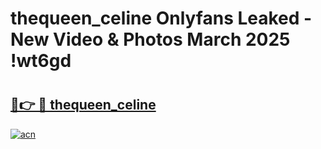 # thequeen_celine Onlyfans Leaked - New Video & Photos March 2025 !wt6gd

# <h2><a href="https://xpdoi4.iuczelnia.edu.pl?title=thequeen_celine&ref=wt6gd">🔗👉 🔴 thequeen_celine</a></h2>

[![acn](https://github.com/user-attachments/assets/0f9c940e-d8b0-45ae-aac7-cd30a18b3e1c)](https://xpdoi4.iuczelnia.edu.pl?title=thequeen_celine&ref=wt6gd)


